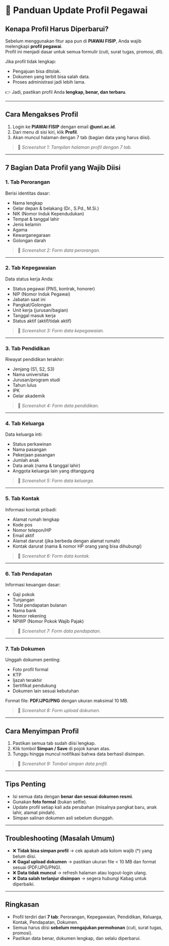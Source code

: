# 🧾 Panduan Update Profil Pegawai

## Kenapa Profil Harus Diperbarui?
Sebelum menggunakan fitur apa pun di **PIAWAI FISIP**, Anda wajib melengkapi **profil pegawai**.  
Profil ini menjadi dasar untuk semua formulir (cuti, surat tugas, promosi, dll).  

Jika profil tidak lengkap:
- Pengajuan bisa ditolak.  
- Dokumen yang terbit bisa salah data.  
- Proses administrasi jadi lebih lama.  

👉 Jadi, pastikan profil Anda **lengkap, benar, dan terbaru**.  

---

## Cara Mengakses Profil
1. Login ke **PIAWAI FISIP** dengan email **@unri.ac.id**.  
2. Dari menu di sisi kiri, klik **Profil**.  
3. Akan muncul halaman dengan 7 tab (bagian data yang harus diisi).  

> 📸 *Screenshot 1: Tampilan halaman profil dengan 7 tab.*  

---

## 7 Bagian Data Profil yang Wajib Diisi

### 1. Tab **Perorangan**  
Berisi identitas dasar:  
- Nama lengkap  
- Gelar depan & belakang (Dr., S.Pd., M.Si.)  
- NIK (Nomor Induk Kependudukan)  
- Tempat & tanggal lahir  
- Jenis kelamin  
- Agama  
- Kewarganegaraan  
- Golongan darah  

> 📸 *Screenshot 2: Form data perorangan.*  

---

### 2. Tab **Kepegawaian**  
Data status kerja Anda:  
- Status pegawai (PNS, kontrak, honorer)  
- NIP (Nomor Induk Pegawai)  
- Jabatan saat ini  
- Pangkat/Golongan  
- Unit kerja (jurusan/bagian)  
- Tanggal masuk kerja  
- Status aktif (aktif/tidak aktif)  

> 📸 *Screenshot 3: Form data kepegawaian.*  

---

### 3. Tab **Pendidikan**  
Riwayat pendidikan terakhir:  
- Jenjang (S1, S2, S3)  
- Nama universitas  
- Jurusan/program studi  
- Tahun lulus  
- IPK  
- Gelar akademik  

> 📸 *Screenshot 4: Form data pendidikan.*  

---

### 4. Tab **Keluarga**  
Data keluarga inti:  
- Status perkawinan  
- Nama pasangan  
- Pekerjaan pasangan  
- Jumlah anak  
- Data anak (nama & tanggal lahir)  
- Anggota keluarga lain yang ditanggung  

> 📸 *Screenshot 5: Form data keluarga.*  

---

### 5. Tab **Kontak**  
Informasi kontak pribadi:  
- Alamat rumah lengkap  
- Kode pos  
- Nomor telepon/HP  
- Email aktif  
- Alamat darurat (jika berbeda dengan alamat rumah)  
- Kontak darurat (nama & nomor HP orang yang bisa dihubungi)  

> 📸 *Screenshot 6: Form data kontak.*  

---

### 6. Tab **Pendapatan**  
Informasi keuangan dasar:  
- Gaji pokok  
- Tunjangan  
- Total pendapatan bulanan  
- Nama bank  
- Nomor rekening  
- NPWP (Nomor Pokok Wajib Pajak)  

> 📸 *Screenshot 7: Form data pendapatan.*  

---

### 7. Tab **Dokumen**  
Unggah dokumen penting:  
- Foto profil formal  
- KTP  
- Ijazah terakhir  
- Sertifikat pendukung  
- Dokumen lain sesuai kebutuhan  

Format file: **PDF/JPG/PNG** dengan ukuran maksimal 10 MB.  

> 📸 *Screenshot 8: Form upload dokumen.*  

---

## Cara Menyimpan Profil
1. Pastikan semua tab sudah diisi lengkap.  
2. Klik tombol **Simpan / Save** di pojok kanan atas.  
3. Tunggu hingga muncul notifikasi bahwa data berhasil disimpan.  

> 📸 *Screenshot 9: Tombol simpan data profil.*  

---

## Tips Penting
- Isi semua data dengan **benar dan sesuai dokumen resmi**.  
- Gunakan **foto formal** (bukan selfie).  
- Update profil setiap kali ada perubahan (misalnya pangkat baru, anak lahir, alamat pindah).  
- Simpan salinan dokumen asli sebelum diunggah.  

---

## Troubleshooting (Masalah Umum)
- ❌ **Tidak bisa simpan profil** → cek apakah ada kolom wajib (*) yang belum diisi.  
- ❌ **Gagal upload dokumen** → pastikan ukuran file < 10 MB dan format sesuai (PDF/JPG/PNG).  
- ❌ **Data tidak muncul** → refresh halaman atau logout-login ulang.  
- ❌ **Data salah terlanjur disimpan** → segera hubungi Kabag untuk diperbaiki.  

---

## Ringkasan
- Profil terdiri dari **7 tab**: Perorangan, Kepegawaian, Pendidikan, Keluarga, Kontak, Pendapatan, Dokumen.  
- Semua harus diisi **sebelum mengajukan permohonan** (cuti, surat tugas, promosi).  
- Pastikan data benar, dokumen lengkap, dan selalu diperbarui.  
